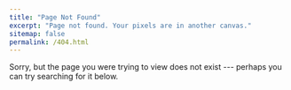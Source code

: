 ```yaml
---
title: "Page Not Found"
excerpt: "Page not found. Your pixels are in another canvas."
sitemap: false
permalink: /404.html
---
```



Sorry, but the page you were trying to view does not exist --- perhaps you can try searching for it below.


<script type="text/javascript">

  var GOOG_FIXURL_LANG = 'en';

  var GOOG_FIXURL_SITE = '{{ site.url }}'

</script>

<script type="text/javascript"

  src="//linkhelp.clients.google.com/tbproxy/lh/wm/fixurl.js">

</script>
